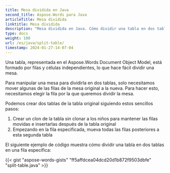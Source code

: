 ```yaml
---
title: Mesa dividida en Java
second_title: Aspose.Words para Java
articleTitle: Mesa dividida
linktitle: Mesa dividida
description: "Mesa dividida en Java. Cómo dividir una tabla en dos tablas separadas Java."
type: docs
weight: 100
url: /es/java/split-table/
timestamp: 2024-01-27-14-07-04
---
```


Una tabla, representada en el Aspose.Words Document Object Model, está formado por filas y células independientes, lo que hace fácil dividir una mesa.

Para manipular una mesa para dividirla en dos tablas, solo necesitamos mover algunas de las filas de la mesa original a la nueva. Para hacer esto, necesitamos elegir la fila por la que queremos dividir la mesa.

Podemos crear dos tablas de la tabla original siguiendo estos sencillos pasos:

1. Crear un clon de la tabla sin clonar a los niños para mantener las filas movidas e insertarlas después de la tabla original
2. Empezando en la fila especificada, mueva todas las filas posteriores a esta segunda tabla

El siguiente ejemplo de código muestra cómo dividir una tabla en dos tablas en una fila específica:

{{< gist "aspose-words-gists" "ff5affdcea04dcd20d1b872f9503dbfe" "split-table.java" >}}
